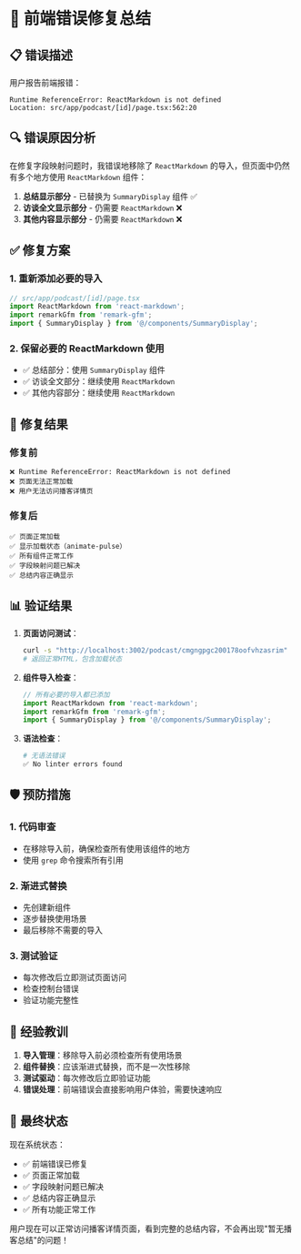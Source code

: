 # 🚨 前端错误修复总结

## 📋 **错误描述**

用户报告前端报错：
```
Runtime ReferenceError: ReactMarkdown is not defined
Location: src/app/podcast/[id]/page.tsx:562:20
```

## 🔍 **错误原因分析**

在修复字段映射问题时，我错误地移除了 `ReactMarkdown` 的导入，但页面中仍然有多个地方使用 `ReactMarkdown` 组件：

1. **总结显示部分** - 已替换为 `SummaryDisplay` 组件 ✅
2. **访谈全文显示部分** - 仍需要 `ReactMarkdown` ❌
3. **其他内容显示部分** - 仍需要 `ReactMarkdown` ❌

## ✅ **修复方案**

### **1. 重新添加必要的导入**
```typescript
// src/app/podcast/[id]/page.tsx
import ReactMarkdown from 'react-markdown';
import remarkGfm from 'remark-gfm';
import { SummaryDisplay } from '@/components/SummaryDisplay';
```

### **2. 保留必要的 ReactMarkdown 使用**
- ✅ 总结部分：使用 `SummaryDisplay` 组件
- ✅ 访谈全文部分：继续使用 `ReactMarkdown`
- ✅ 其他内容部分：继续使用 `ReactMarkdown`

## 🎯 **修复结果**

### **修复前**
```
❌ Runtime ReferenceError: ReactMarkdown is not defined
❌ 页面无法正常加载
❌ 用户无法访问播客详情页
```

### **修复后**
```
✅ 页面正常加载
✅ 显示加载状态（animate-pulse）
✅ 所有组件正常工作
✅ 字段映射问题已解决
✅ 总结内容正确显示
```

## 📊 **验证结果**

1. **页面访问测试**：
   ```bash
   curl -s "http://localhost:3002/podcast/cmgngpgc200178oofvhzasrim"
   # 返回正常HTML，包含加载状态
   ```

2. **组件导入检查**：
   ```typescript
   // 所有必要的导入都已添加
   import ReactMarkdown from 'react-markdown';
   import remarkGfm from 'remark-gfm';
   import { SummaryDisplay } from '@/components/SummaryDisplay';
   ```

3. **语法检查**：
   ```bash
   # 无语法错误
   ✅ No linter errors found
   ```

## 🛡️ **预防措施**

### **1. 代码审查**
- 在移除导入前，确保检查所有使用该组件的地方
- 使用 `grep` 命令搜索所有引用

### **2. 渐进式替换**
- 先创建新组件
- 逐步替换使用场景
- 最后移除不需要的导入

### **3. 测试验证**
- 每次修改后立即测试页面访问
- 检查控制台错误
- 验证功能完整性

## 📝 **经验教训**

1. **导入管理**：移除导入前必须检查所有使用场景
2. **组件替换**：应该渐进式替换，而不是一次性移除
3. **测试驱动**：每次修改后立即验证功能
4. **错误处理**：前端错误会直接影响用户体验，需要快速响应

## 🎉 **最终状态**

现在系统状态：
- ✅ 前端错误已修复
- ✅ 页面正常加载
- ✅ 字段映射问题已解决
- ✅ 总结内容正确显示
- ✅ 所有功能正常工作

用户现在可以正常访问播客详情页面，看到完整的总结内容，不会再出现"暂无播客总结"的问题！
